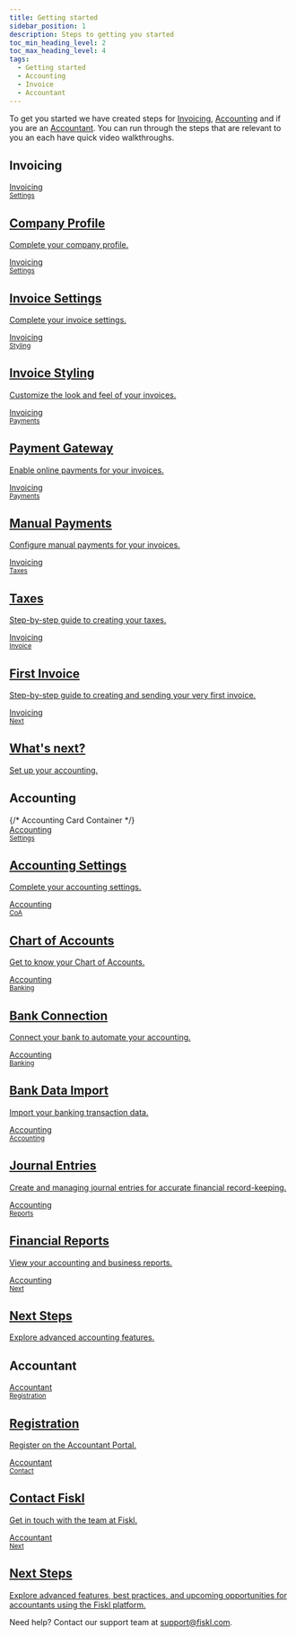 ```yaml
---
title: Getting started
sidebar_position: 1
description: Steps to getting you started
toc_min_heading_level: 2
toc_max_heading_level: 4
tags:
  - Getting started
  - Accounting
  - Invoice
  - Accountant
---
```


To get you started we have created steps for [Invoicing](#invoicing), [Accounting](#accounting) and if you are an [Accountant](#accountant). You can run through the steps that are relevant to you an each have quick video walkthroughs.

## Invoicing

<CardContainer>
<div className="card-grid invoicing-cards">
  <a href="/docs/Getting-Started/with-invoicing#complete-your-company-profile">
    <div className="container_card">
      <div className="card__header">
        <div>Invoicing</div>
        <small>Settings</small>
        <div style={{ width: '80%', height: '1px', backgroundColor: 'white', margin: '1rem auto' }}></div>
      </div>
      <div className="card__body">
        <h2>Company Profile</h2>
        <p>Complete your company profile.</p>
      </div>
    </div>
  </a>

  <a href="/docs/Getting-Started/with-invoicing#complete-your-invoice-settings">
  <div className="container_card">
    <div className="card__header">
      <div>Invoicing</div>
      <small>Settings</small>
      <div style={{ width: '80%', height: '1px', backgroundColor: 'white', margin: '1rem auto' }}></div>
    </div>
    <div className="card__body">
      <h2>Invoice Settings</h2>
      <p>Complete your invoice settings.</p>
    </div>
  </div>
</a>

<a href="/docs/Getting-Started/with-invoicing#style-your-invoice">
  <div className="container_card">
    <div className="card__header">
      <div>Invoicing</div>
      <small>Styling</small>
      <div style={{ width: '80%', height: '1px', backgroundColor: 'white', margin: '1rem auto' }}></div>
    </div>
    <div className="card__body">
      <h2>Invoice Styling</h2>
      <p>Customize the look and feel of your invoices.</p>
    </div>
  </div>
</a>

<a href="/docs/Getting-Started/with-invoicing#connect-a-payment-gateway">
  <div className="container_card">
    <div className="card__header">
      <div>Invoicing</div>
      <small>Payments</small>
      <div style={{ width: '80%', height: '1px', backgroundColor: 'white', margin: '1rem auto' }}></div>
    </div>
    <div className="card__body">
      <h2>Payment Gateway</h2>
      <p>Enable online payments for your invoices.</p>
    </div>
  </div>
</a>

<a href="/docs/Getting-Started/with-invoicing#add-a-manual-payment">
  <div className="container_card">
    <div className="card__header">
      <div>Invoicing</div>
      <small>Payments</small>
      <div style={{ width: '80%', height: '1px', backgroundColor: 'white', margin: '1rem auto' }}></div>
    </div>
    <div className="card__body">
      <h2>Manual Payments</h2>
      <p>Configure manual payments for your invoices.</p>
    </div>
  </div>
</a>

<a href="/docs/Getting-Started/with-invoicing#setting-up-your-taxes">
  <div className="container_card">
    <div className="card__header">
      <div>Invoicing</div>
      <small>Taxes</small>
      <div style={{ width: '80%', height: '1px', backgroundColor: 'white', margin: '1rem auto' }}></div>
    </div>
    <div className="card__body">
      <h2>Taxes</h2>
      <p>Step-by-step guide to creating your taxes.</p>
    </div>
  </div>
</a>

<a href="/docs/Getting-Started/with-invoicing#create-your-first-invoice">
  <div className="container_card">
    <div className="card__header">
      <div>Invoicing</div>
      <small>Invoice</small>
      <div style={{ width: '80%', height: '1px', backgroundColor: 'white', margin: '1rem auto' }}></div>
    </div>
    <div className="card__body">
      <h2>First Invoice</h2>
      <p>Step-by-step guide to creating and sending your very first invoice.</p>
    </div>
  </div>
</a>
<a href="/docs/Getting-Started/with-invoicing#whats-next">
  <div className="container_card">
    <div className="card__header">
      <div>Invoicing</div>
      <small>Next</small>
      <div style={{ width: '80%', height: '1px', backgroundColor: 'white', margin: '1rem auto' }}></div>
    </div>
    <div className="card__body">
      <h2>What's next?</h2>
      <p>Set up your accounting.</p>
    </div>
  </div>
</a>

</div>
</CardContainer>

## Accounting

<CardContainer>
{/* Accounting Card Container */}
<div className="card-grid accounting-cards">
  <a href="/docs/Getting-Started/with-accounting#complete-your-accounting-settings">
    <div className="container_card">
      <div className="card__header">
        <div>Accounting</div>
        <small>Settings</small>
        <div style={{ width: '80%', height: '1px', backgroundColor: 'white', margin: '1rem auto' }}></div>
      </div>
      <div className="card__body">
        <h2>Accounting Settings</h2>
        <p>Complete your accounting settings.</p>
      </div>
    </div>
  </a>

  <a href="with-accounting#get-to-know-your-chart-of-accounts">
    <div className="container_card">
      <div className="card__header">
        <div>Accounting</div>
        <small>CoA</small>
        <div style={{ width: '80%', height: '1px', backgroundColor: 'white', margin: '1rem auto' }}></div>
      </div>
      <div className="card__body">
        <h2>Chart of Accounts</h2>
        <p>Get to know your Chart of Accounts.</p>
      </div>
    </div>
  </a>

  <a href="/docs/Getting-Started/with-accounting#connect-your-bank">
    <div className="container_card">
      <div className="card__header">
        <div>Accounting</div>
        <small>Banking</small>
        <div style={{ width: '80%', height: '1px', backgroundColor: 'white', margin: '1rem auto' }}></div>
      </div>
      <div className="card__body">
        <h2>Bank Connection</h2>
        <p>Connect your bank to automate your accounting.</p>
      </div>
    </div>
  </a>

  <a href="/docs/Getting-Started/with-accounting#import-your-bank-data">
    <div className="container_card">
      <div className="card__header">
        <div>Accounting</div>
        <small>Banking</small>
        <div style={{ width: '80%', height: '1px', backgroundColor: 'white', margin: '1rem auto' }}></div>
      </div>
      <div className="card__body">
        <h2>Bank Data Import</h2>
        <p>Import your banking transaction data.</p>
      </div>
    </div>
  </a>

  <a href="/docs/Getting-Started/with-accounting#create-a-journal-entry">
    <div className="container_card">
      <div className="card__header">
        <div>Accounting</div>
        <small>Accounting</small>
        <div style={{ width: '80%', height: '1px', backgroundColor: 'white', margin: '1rem auto' }}></div>
      </div>
      <div className="card__body">
        <h2>Journal Entries</h2>
        <p>Create and managing journal entries for accurate financial record-keeping.</p>
      </div>
    </div>
  </a>

  <a href="/docs/Getting-Started/with-accounting#view-your-reports">
    <div className="container_card">
      <div className="card__header">
        <div>Accounting</div>
        <small>Reports</small>
        <div style={{ width: '80%', height: '1px', backgroundColor: 'white', margin: '1rem auto' }}></div>
      </div>
      <div className="card__body">
        <h2>Financial Reports</h2>
        <p>View your accounting and business reports.</p>
      </div>
    </div>
  </a>

  <a href="/docs/Getting-Started/with-accounting#whats-next">
    <div className="container_card">
      <div className="card__header">
        <div>Accounting</div>
        <small>Next</small>
        <div style={{ width: '80%', height: '1px', backgroundColor: 'white', margin: '1rem auto' }}></div>
      </div>
      <div className="card__body">
        <h2>Next Steps</h2>
        <p>Explore advanced accounting features.</p>
      </div>
    </div>
  </a>
</div>
</CardContainer>

## Accountant

<CardContainer>
<div className="card-grid accountant-cards">
  <a href="/docs/Getting-Started/as-an-accountant#register-on-the-accounting-portal">
    <div className="container_card">
      <div className="card__header">
        <div>Accountant</div>
        <small>Registration</small>
        <div style={{ width: '80%', height: '1px', backgroundColor: 'white', margin: '1rem auto' }}></div>
      </div>
      <div className="card__body">
        <h2>Registration</h2>
        <p>Register on the Accountant Portal.</p>
      </div>
    </div>
  </a>

  <a href="/docs/Getting-Started/as-an-accountant#reach-out-to-the-fiskl-team">
    <div className="container_card">
      <div className="card__header">
        <div>Accountant</div>
        <small>Contact</small>
        <div style={{ width: '80%', height: '1px', backgroundColor: 'white', margin: '1rem auto' }}></div>
      </div>
      <div className="card__body">
        <h2>Contact Fiskl</h2>
        <p>Get in touch with the team at Fiskl.</p>
      </div>
    </div>
  </a>

  <a href="/docs/Getting-Started/with-invoicing#whats-next">
    <div className="container_card">
      <div className="card__header">
        <div>Accountant</div>
        <small>Next</small>
        <div style={{ width: '80%', height: '1px', backgroundColor: 'white', margin: '1rem auto' }}></div>
      </div>
      <div className="card__body">
        <h2>Next Steps</h2>
        <p>Explore advanced features, best practices, and upcoming opportunities for accountants using the Fiskl platform.</p>
      </div>
    </div>
  </a>
</div>
</CardContainer>

Need help? Contact our support team at [support@fiskl.com](mailto:support@fiskl.com).
